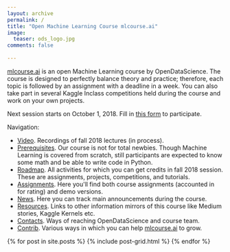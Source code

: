```yaml
---
layout: archive
permalink: /
title: "Open Machine Learning Course mlcourse.ai"
image:
  teaser: ods_logo.jpg
comments: false
    
---
```

[mlcourse.ai](https://mlcourse.ai) is an open Machine Learning course by OpenDataScience. The course is designed to perfectly balance theory and practice; therefore, each topic is followed by an assignment with a deadline in a week. You can also take part in several Kaggle Inclass competitions held during the course and work on your own projects.

Next session starts on October 1, 2018. Fill in [this form](https://docs.google.com/forms/d/1_pDNuVHwBxV5wuOcdaXoxBZneyAQcqfOl4V2qkqKbNQ/) to participate.

Navigation:
- [Video](video). Recordings of fall 2018 lectures (in process).
- [Prerequisites](prerequisites). Our course is not for total newbies. Though Machine Learning is covered from scratch, still participants are expected to know some math and be able to write code in Python.
- [Roadmap](roadmap). All activities for which you can get credits in fall 2018 session. These are assignments, projects, competitions, and tutorials.
- [Assignments](assignments). Here you'll find both course assignments (accounted in for rating) and demo versions.
- [News](news). Here you can track main announcements during the course.
- [Resources](resources). Links to other information mirrors of this course like Medium stories, Kaggle Kernels etc.
- [Contacts](contacts). Ways of reaching OpenDataScience and course team.
- [Contrib](contrib). Various ways in which you can help [mlcourse.ai](mlcourse.ai) to grow.

<div class="tiles">
{% for post in site.posts %}
	{% include post-grid.html %}
{% endfor %}
</div><!-- /.tiles -->
